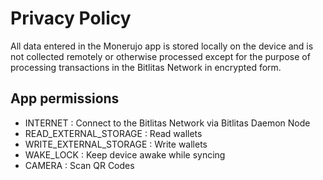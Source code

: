 # Privacy Policy

All data entered in the Monerujo app is stored locally on the device and is not collected remotely or otherwise processed except
for the purpose of processing transactions in the Bitlitas Network in encrypted form.

## App permissions
- INTERNET : Connect to the Bitlitas Network via Bitlitas Daemon Node
- READ_EXTERNAL_STORAGE : Read wallets
- WRITE_EXTERNAL_STORAGE : Write wallets
- WAKE_LOCK : Keep device awake while syncing
- CAMERA : Scan QR Codes
